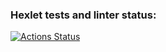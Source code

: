 ### Hexlet tests and linter status:
[![Actions Status](https://github.com/Lacrepul/php-project-lvl1/workflows/hexlet-check/badge.svg)](https://github.com/Lacrepul/php-project-lvl1/actions)
